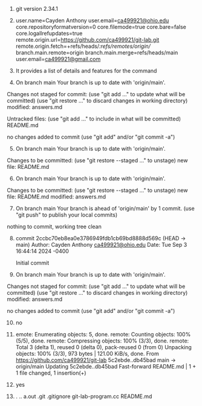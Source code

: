  1. git version 2.34.1
 
 
2. user.name=Cayden Anthony
user.email=ca499921@ohio.edu
core.repositoryformatversion=0
core.filemode=true
core.bare=false
core.logallrefupdates=true
remote.origin.url=https://github.com/ca499921/git-lab.git
remote.origin.fetch=+refs/heads/*:refs/remotes/origin/*
branch.main.remote=origin
branch.main.merge=refs/heads/main
user.email=ca499921@gmail.com


3. It provides a list of details and features for the command


4. On branch main
Your branch is up to date with 'origin/main'.

Changes not staged for commit:
  (use "git add <file>..." to update what will be committed)
  (use "git restore <file>..." to discard changes in working directory)
	modified:   answers.md

Untracked files:
  (use "git add <file>..." to include in what will be committed)
	README.md

no changes added to commit (use "git add" and/or "git commit -a")


5. On branch main
Your branch is up to date with 'origin/main'.

Changes to be committed:
  (use "git restore --staged <file>..." to unstage)
	new file:   README.md


6. On branch main
Your branch is up to date with 'origin/main'.

Changes to be committed:
  (use "git restore --staged <file>..." to unstage)
	new file:   README.md
	modified:   answers.md



7. On branch main
Your branch is ahead of 'origin/main' by 1 commit.
  (use "git push" to publish your local commits)

nothing to commit, working tree clean


8. commit 2ccbc70eb8ea0e3786949fdb1cb69bd8888d569c (HEAD -> main)
Author: Cayden Anthony <ca499921@ohio.edu>
Date:   Tue Sep 3 16:44:14 2024 -0400

    Initial commit

    
9. On branch main
Your branch is up to date with 'origin/main'.

Changes not staged for commit:
  (use "git add <file>..." to update what will be committed)
  (use "git restore <file>..." to discard changes in working directory)
	modified:   answers.md

no changes added to commit (use "git add" and/or "git commit -a")

10. no

11. emote: Enumerating objects: 5, done.
remote: Counting objects: 100% (5/5), done.
remote: Compressing objects: 100% (3/3), done.
remote: Total 3 (delta 1), reused 0 (delta 0), pack-reused 0 (from 0)
Unpacking objects: 100% (3/3), 973 bytes | 121.00 KiB/s, done.
From https://github.com/ca499921/git-lab
   5c2ebde..db45bad  main       -> origin/main
Updating 5c2ebde..db45bad
Fast-forward
 README.md | 1 +
 1 file changed, 1 insertion(+)


12. yes



13.  .  ..  a.out  .git  .gitignore	git-lab-program.cc  README.md














